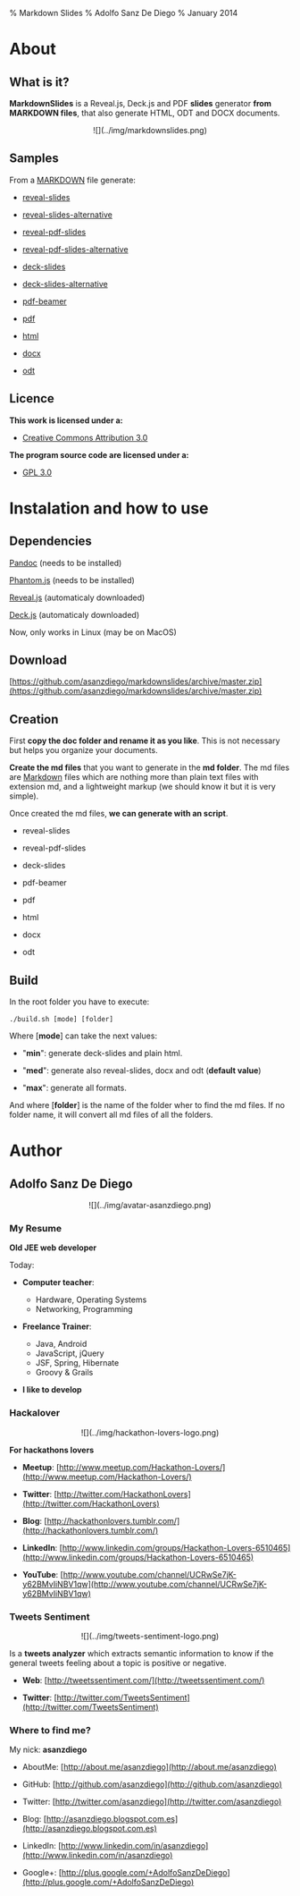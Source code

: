 % Markdown Slides
% Adolfo Sanz De Diego
% January 2014

# About

## What is it?

**MarkdownSlides** is a Reveal.js, Deck.js and PDF **slides** generator
  **from MARKDOWN files**, that also generate HTML, ODT and DOCX documents.

<div style="text-align:center">![](../img/markdownslides.png)</div>

## Samples

From a [MARKDOWN](https://raw.github.com/asanzdiego/markdownslides/master/doc/md/readme.md) file
  generate:

-  [reveal-slides](http://asanzdiego.github.io/markdownslides/doc/export/readme-reveal-slides.html)

-  [reveal-slides-alternative](http://asanzdiego.github.io/markdownslides/doc/export/readme-reveal-slides-alternative.html)

-  [reveal-pdf-slides](http://asanzdiego.github.io/markdownslides/doc/export/readme-reveal-slides.pdf)

-  [reveal-pdf-slides-alternative](http://asanzdiego.github.io/markdownslides/doc/export/readme-reveal-slides-alternative.pdf)

-  [deck-slides](http://asanzdiego.github.io/markdownslides/doc/export/readme-deck-slides.html)

-  [deck-slides-alternative](http://asanzdiego.github.io/markdownslides/doc/export/readme-deck-slides-alternative.html)

-  [pdf-beamer](http://asanzdiego.github.io/markdownslides/doc/export/readme-beamer.pdf)

-  [pdf](http://asanzdiego.github.io/markdownslides/doc/export/readme.pdf)

-  [html](http://asanzdiego.github.io/markdownslides/doc/export/readme.html)

-  [docx](http://asanzdiego.github.io/markdownslides/doc/export/readme.docx)

-  [odt](http://asanzdiego.github.io/markdownslides/doc/export/readme.odt)

## Licence

**This work is licensed under a:**

-  [Creative Commons Attribution 3.0](http://creativecommons.org/licenses/by-sa/3.0//)

**The program source code are licensed under a:**

-  [GPL 3.0](http://www.gnu.org/licenses/gpl.html)

# Instalation and how to use

## Dependencies

[Pandoc](http://johnmacfarlane.net/pandoc/) (needs to be installed)

[Phantom.js](http://phantomjs.org) (needs to be installed)

[Reveal.js](http://lab.hakim.se/reveal-js/#/) (automaticaly downloaded)

[Deck.js](http://imakewebthings.com/deck.js/) (automaticaly downloaded)

Now, only works in Linux (may be on MacOS)

## Download

[https://github.com/asanzdiego/markdownslides/archive/master.zip](https://github.com/asanzdiego/markdownslides/archive/master.zip)

## Creation

First **copy the doc folder and rename it as you like**. This is not necessary but
  helps you organize your documents.

**Create the md files** that you want to generate in the **md folder**.
  The md files are [Markdown](http://en.wikipedia.org/wiki/Markdown) files
  which are nothing more than plain text files with extension md,
  and a lightweight markup (we should know it but it is very simple).

Once created the md files, **we can generate with an script**.

-  reveal-slides

-  reveal-pdf-slides

-  deck-slides

-  pdf-beamer

-  pdf

-  html

-  docx

-  odt

## Build

In the root folder you have to execute:

~~~
./build.sh [mode] [folder]
~~~

Where [**mode**] can take the next values:

-  "**min**": generate deck-slides and plain html.

-  "**med**": generate also reveal-slides, docx and odt (**default value**)

-  "**max**": generate all formats.

And where [**folder**] is the name of the folder wher to find
  the md files. If no folder name, it will convert all md files of all the folders.

# Author

## Adolfo Sanz De Diego

<div style="text-align:center">![](../img/avatar-asanzdiego.png)</div>

### My Resume

**Old JEE web developer**

Today:

-  **Computer teacher**:

    - Hardware, Operating Systems
    - Networking, Programming

-  **Freelance Trainer**:

    - Java, Android
    - JavaScript, jQuery
    - JSF, Spring, Hibernate
    - Groovy & Grails

-  **I like to develop**

### Hackalover

<div style="text-align:center">![](../img/hackathon-lovers-logo.png)</div>

**For hackathons lovers**

-  **Meetup**: [http://www.meetup.com/Hackathon-Lovers/](http://www.meetup.com/Hackathon-Lovers/)

-  **Twitter**: [http://twitter.com/HackathonLovers](http://twitter.com/HackathonLovers)

-  **Blog**: [http://hackathonlovers.tumblr.com/](http://hackathonlovers.tumblr.com/)

-  **LinkedIn**: [http://www.linkedin.com/groups/Hackathon-Lovers-6510465](http://www.linkedin.com/groups/Hackathon-Lovers-6510465)

-  **YouTube**: [http://www.youtube.com/channel/UCRwSe7jK-y62BMvIiNBV1qw](http://www.youtube.com/channel/UCRwSe7jK-y62BMvIiNBV1qw)

### Tweets Sentiment

<div style="text-align:center">![](../img/tweets-sentiment-logo.png)</div>

Is a **tweets analyzer** which extracts semantic information to know
if the general tweets feeling about a topic is positive or negative.

-  **Web**: [http://tweetssentiment.com/](http://tweetssentiment.com/)

-  **Twitter**: [http://twitter.com/TweetsSentiment](http://twitter.com/TweetsSentiment)

### Where to find me?

My nick: **asanzdiego**

-  AboutMe:  [http://about.me/asanzdiego](http://about.me/asanzdiego)

-  GitHub:   [http://github.com/asanzdiego](http://github.com/asanzdiego)

-  Twitter:  [http://twitter.com/asanzdiego](http://twitter.com/asanzdiego)

-  Blog:     [http://asanzdiego.blogspot.com.es](http://asanzdiego.blogspot.com.es)

-  LinkedIn: [http://www.linkedin.com/in/asanzdiego](http://www.linkedin.com/in/asanzdiego)

-  Google+:  [http://plus.google.com/+AdolfoSanzDeDiego](http://plus.google.com/+AdolfoSanzDeDiego)

